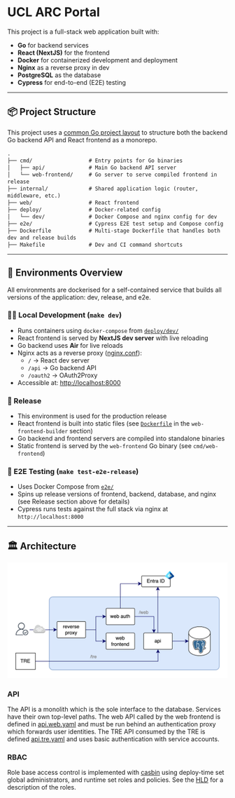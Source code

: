 # UCL ARC Portal

This project is a full-stack web application built with:

- **Go** for backend services
- **React (NextJS)** for the frontend
- **Docker** for containerized development and deployment
- **Nginx** as a reverse proxy in dev
- **PostgreSQL** as the database
- **Cypress** for end-to-end (E2E) testing

---

## 📦 Project Structure

This project uses a [common Go project layout](https://github.com/golang-standards/project-layout) to structure both the backend Go backend API and React frontend as a monorepo.

```
.
├── cmd/                  # Entry points for Go binaries
│   ├── api/              # Main Go backend API server
│   └── web-frontend/     # Go server to serve compiled frontend in release
├── internal/             # Shared application logic (router, middleware, etc.)
├── web/                  # React frontend
├── deploy/               # Docker-related config
│   └── dev/              # Docker Compose and nginx config for dev
├── e2e/                  # Cypress E2E test setup and Compose config
├── Dockerfile            # Multi-stage Dockerfile that handles both dev and release builds
├── Makefile              # Dev and CI command shortcuts
```

---

## 🚀 Environments Overview

All environments are dockerised for a self-contained service that builds all versions of the application: dev, release, and e2e.

### 🧑‍💻 Local Development (`make dev`)

- Runs containers using `docker-compose` from [`deploy/dev/`](../deploy/dev/)
- React frontend is served by **NextJS dev server** with live reloading
- Go backend uses **Air** for live reloads
- Nginx acts as a reverse proxy ([nginx.conf](../deploy/dev/nginx.conf)):
  - `/` → React dev server
  - `/api` → Go backend API
  - `/oauth2` → OAuth2Proxy
- Accessible at: [http://localhost:8000](http://localhost:8000)

### 🔐 Release

- This environment is used for the production release
- React frontend is built into static files (see [`Dockerfile`](../Dockerfile) in the `web-frontend-builder` section)
- Go backend and frontend servers are compiled into standalone binaries
- Static frontend is served by the `web-frontend` Go binary (see `cmd/web-frontend`)

### 🧪 E2E Testing (`make test-e2e-release`)

- Uses Docker Compose from [`e2e/`](../e2e/)
- Spins up release versions of frontend, backend, database, and nginx (see Release section above for details)
- Cypress runs tests against the full stack via nginx at `http://localhost:8000`

---

## 🏛️ Architecture

<p align="center">
  <img src="./media/architecture.drawio.png" alt="architecture" width="650">
</p>

### API

The API is a monolith which is the sole interface to the database. Services have their own top-level
paths. The web API called by the web frontend is defined in [api.web.yaml](../api.web.yaml) and must
be run behind an authentication proxy which forwards user identities. The TRE API consumed by the
TRE is defined [api.tre.yaml](../api.tre.yaml) and uses basic authentication with service accounts.

### RBAC

Role base access control is implemented with [casbin](https://casbin.org/) using deploy-time
set global administrators, and runtime set roles and policies. See the [HLD](./High-Level_Design.md#roles) for a description of the roles.
